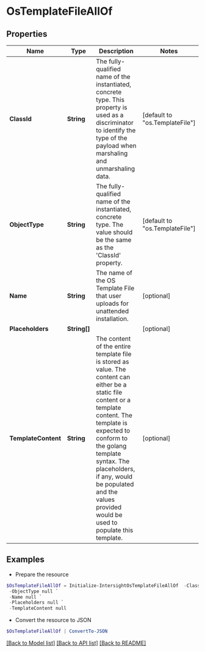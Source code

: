 # OsTemplateFileAllOf
## Properties

Name | Type | Description | Notes
------------ | ------------- | ------------- | -------------
**ClassId** | **String** | The fully-qualified name of the instantiated, concrete type. This property is used as a discriminator to identify the type of the payload when marshaling and unmarshaling data. | [default to "os.TemplateFile"]
**ObjectType** | **String** | The fully-qualified name of the instantiated, concrete type. The value should be the same as the &#39;ClassId&#39; property. | [default to "os.TemplateFile"]
**Name** | **String** | The name of the OS Template File that user uploads for unattended installation. | [optional] 
**Placeholders** | **String[]** |  | [optional] 
**TemplateContent** | **String** | The content of the entire template file is stored as value. The content can either be a static file content or a template content. The template is expected to conform to the golang template syntax.  The placeholders, if any, would be populated and the values provided would be  used to populate this template. | [optional] 

## Examples

- Prepare the resource
```powershell
$OsTemplateFileAllOf = Initialize-IntersightOsTemplateFileAllOf  -ClassId null `
 -ObjectType null `
 -Name null `
 -Placeholders null `
 -TemplateContent null
```

- Convert the resource to JSON
```powershell
$OsTemplateFileAllOf | ConvertTo-JSON
```

[[Back to Model list]](../README.md#documentation-for-models) [[Back to API list]](../README.md#documentation-for-api-endpoints) [[Back to README]](../README.md)

